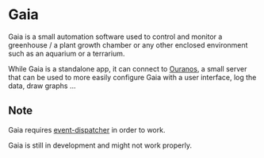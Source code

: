 # Gaia

Gaia is a small automation software used to control and monitor a greenhouse / 
a plant growth chamber or any other enclosed environment such as an aquarium or
a terrarium.

While Gaia is a standalone app, it can connect to 
[Ouranos](https://gitlab.com/eupla/ouranos.git), a small server that can be used
to more easily configure Gaia with a user interface, log the data, draw
graphs ...

## Note
Gaia requires [event-dispatcher](https://gitlab.com/eupla/dispatcher.git) in 
order to work.

Gaia is still in development and might not work properly.
